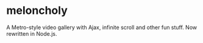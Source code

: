 # meloncholy
A Metro-style video gallery with Ajax, infinite scroll and other fun stuff. Now rewritten in Node.js.
